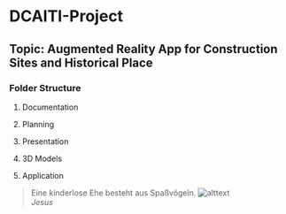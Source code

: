 # DCAITI-Project
## Topic: Augmented Reality App for Construction Sites and Historical Place

### Folder Structure
1. Documentation

2. Planning

3. Presentation

4. 3D Models

5. Application

> Eine kinderlose Ehe besteht aus Spaßvögeln.
> ![alttext](https://github.com/hpotechius/DCAITI-Project/master/KumpelJesus.png "KumpelJesus")  
> *Jesus*
